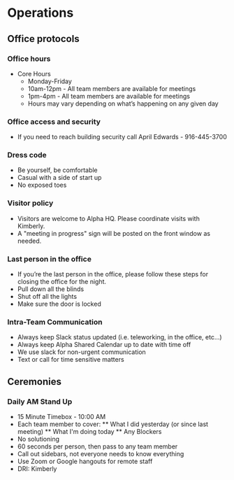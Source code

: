 # Operations

## Office protocols

### Office hours
  * Core Hours
    * Monday-Friday
    * 10am-12pm - All team members are available for meetings
    * 1pm-4pm - All team members are available for meetings
    * Hours may vary depending on what’s happening on any given day

### Office access and security
  * If you need to reach building security call April Edwards - 916-445-3700

### Dress code
  * Be yourself, be comfortable
  * Casual with a side of start up
  * No exposed toes

### Visitor policy
  * Visitors are welcome to Alpha HQ. Please coordinate visits with Kimberly.
  * A "meeting in progress" sign will be posted on the front window as needed.

### Last person in the office
  * If you’re the last person in the office, please follow these steps for closing the office for the night.
  * Pull down all the blinds
  * Shut off all the lights
  * Make sure the door is locked

### Intra-Team Communication
  * Always keep Slack status updated (i.e. teleworking, in the office, etc...)
  * Always keep Alpha Shared Calendar up to date with time off
  * We use slack for non-urgent communication
  * Text or call for time sensitive matters

## Ceremonies

### Daily AM Stand Up
 * 15 Minute Timebox - 10:00 AM 
 * Each team member to cover:
  ** What I did yesterday (or since last meeting)
  ** What I'm doing today
  ** Any Blockers
 * No solutioning
 * 60 seconds per person, then pass to any team member
 * Call out sidebars, not everyone needs to know everything
 * Use Zoom or Google hangouts for remote staff
 * DRI: Kimberly
